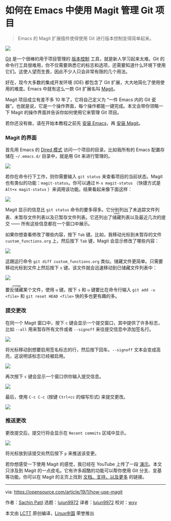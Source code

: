 [#]: collector: (lujun9972)
[#]: translator: (lujun9972)
[#]: reviewer: (wxy)
[#]: publisher: (wxy)
[#]: url: (https://linux.cn/article-10564-1.html)
[#]: subject: (How to use Magit to manage Git projects)
[#]: via: (https://opensource.com/article/19/1/how-use-magit)
[#]: author: (Sachin Patil https://opensource.com/users/psachin)

如何在 Emacs 中使用 Magit 管理 Git 项目
======

> Emacs 的 Magit 扩展插件使得使用 Git 进行版本控制变得简单起来。

![](https://opensource.com/sites/default/files/styles/image-full-size/public/lead-images/rh_003588_01_rd3os.combacktoschoolseriesk12_rh_021x_0.png?itok=fvorN0e-)

[Git][1] 是一个很棒的用于项目管理的 [版本控制][2] 工具，就是新人学习起来太难。Git 的命令行工具很难用，你不仅需要熟悉它的标志和选项，还需要知道什么环境下使用它们。这使人望而生畏，因此不少人只会非常有限的几个用法。

好在，现今大多数的集成开发环境 (IDE) 都包含了 Git 扩展，大大地简化了使用使用的难度。Emacs 中就有这么一款 Git 扩展名叫 [Magit][3]。

Magit 项目成立有差不多 10 年了，它将自己定义为 “一件 Emacs 内的 Git 瓷器”。也就是说，它是一个操作界面，每个操作都能一键完成。本文会带你领略一下 Magit 的操作界面并告诉你如何使用它来管理 Git 项目。

若你还没有做，请在开始本教程之前先 [安装 Emacs][4]，再 [安装 Magit][5]。

### Magit 的界面

首先用 Emacs 的 [Dired 模式][6] 访问一个项目的目录。比如我所有的 Emacs 配置存储在 `~/.emacs.d/` 目录中，就是用 Git 来进行管理的。

![](https://opensource.com/sites/default/files/uploads/visiting_a_git_project.png)

若你在命令行下工作，则你需要输入 `git status` 来查看项目的当前状态。Magit 也有类似的功能：`magit-status`。你可以通过 `M-x magit-status` （快捷方式是 `Alt+x magit-status` ）来调用该功能。结果看起来像下面这样：

![](https://opensource.com/sites/default/files/uploads/magit_status.png)

Magit 显示的信息比 `git status` 命令的要多得多。它分别列出了未追踪文件列表、未暂存文件列表以及已暂存文件列表。它还列出了<ruby>储藏<rt>stash</rt></ruby>列表以及最近几次的提交 —— 所有这些信息都在一个窗口中展示。

如果你想查看修改了哪些内容，按下 `Tab` 键。比如，我移动光标到未暂存的文件 `custom_functions.org` 上，然后按下 `Tab` 键，Magit 会显示修改了哪些内容：

![](https://opensource.com/sites/default/files/uploads/show_unstaged_content.png)

这跟运行命令 `git diff custom_functions.org` 类似。储藏文件更简单。只需要移动光标到文件上然后按下 `s` 键。该文件就会迅速移动到已储藏文件列表中：

![](https://opensource.com/sites/default/files/uploads/staging_a_file.png)

要<ruby>反储藏<rt>unstage</rt></ruby>某个文件，使用 `u` 键。按下 `s` 和 `u` 键要比在命令行输入 `git add -u <file>` 和 `git reset HEAD <file>` 快的多也更有趣的多。

### 提交更改

在同一个 Magit 窗口中，按下 `c` 键会显示一个提交窗口，其中提供了许多标志，比如 `--all` 用来暂存所有文件或者 `--signoff` 来往提交信息中添加签名行。

![](https://opensource.com/sites/default/files/uploads/magit_commit_popup.png)

将光标移动到想要启用签名标志的行，然后按下回车。`--signoff` 文本会变成高亮，这说明该标志已经被启用。

![](https://opensource.com/sites/default/files/uploads/magit_signoff_commit.png)

再次按下 `c` 键会显示一个窗口供你输入提交信息。

![](https://opensource.com/sites/default/files/uploads/magit_commit_message.png)

最后，使用 `C-c C-c `(按键 `Ctrl+cc` 的缩写形式) 来提交更改。

![](https://opensource.com/sites/default/files/uploads/magit_commit_message_2.png)

### 推送更改

更改提交后，提交行将会显示在 `Recent commits` 区域中显示。

![](https://opensource.com/sites/default/files/uploads/magit_commit_log.png)

将光标放到该提交处然后按下 `p` 来推送该变更。

若你想感受一下使用 Magit 的感觉，我已经在 YouTube 上传了一段 [演示][7]。本文只涉及到 Magit 的一点皮毛。它有许多超酷的功能可以帮你使用 Git 分支、变基等功能。你可以在 Magit 的主页上找到 [文档、支持，以及更多][8] 的链接。

--------------------------------------------------------------------------------

via: https://opensource.com/article/19/1/how-use-magit

作者：[Sachin Patil][a]
选题：[lujun9972][b]
译者：[lujun9972](https://github.com/lujun9972)
校对：[wxy](https://github.com/wxy)

本文由 [LCTT](https://github.com/LCTT/TranslateProject) 原创编译，[Linux中国](https://linux.cn/) 荣誉推出

[a]: https://opensource.com/users/psachin
[b]: https://github.com/lujun9972
[1]: https://git-scm.com
[2]: https://git-scm.com/book/en/v2/Getting-Started-About-Version-Control
[3]: https://magit.vc
[4]: https://www.gnu.org/software/emacs/download.html
[5]: https://magit.vc/manual/magit/Installing-from-Melpa.html#Installing-from-Melpa
[6]: https://www.gnu.org/software/emacs/manual/html_node/emacs/Dired-Enter.html#Dired-Enter
[7]: https://youtu.be/Vvw75Pqp7Mc
[8]: https://magit.vc/
